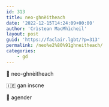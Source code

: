 ```yaml
---
id: 313
title: neo-ghnèitheach
date: '2022-12-15T14:24:09+00:00'
author: 'Crìstean MacMhìcheil'
layout: post
guid: 'https://faclair.lgbt/?p=313'
permalink: /neo%e2%80%91ghneitheach/
categories:
    - gd
---
```


&#x1f3f4;&#xe0067;&#xe0062;&#xe0073;&#xe0063;&#xe0074;&#xe007f; neo-ghnèitheach

&#x1f1ee;&#x1f1ea; gan inscne

&#x1f3f4;&#xe0067;&#xe0062;&#xe0065;&#xe006e;&#xe0067;&#xe007f; agender